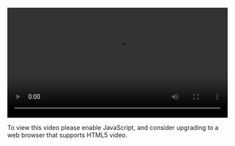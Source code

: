 <video controls="" style="width: 100%; display: block;"><source src="http://o86bpj665.bkt.clouddn.com/ride-cli-monster/2-3-trash.mp4" type="video/mp4"><p>To view this video please enable JavaScript, and consider upgrading to a web browser that supports HTML5 video.</p></video>
